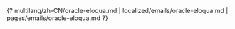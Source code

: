 {? multilang/zh-CN/oracle-eloqua.md | localized/emails/oracle-eloqua.md | pages/emails/oracle-eloqua.md ?}
